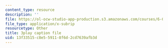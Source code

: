 ```yaml
---
content_type: resource
description: ''
file: https://ol-ocw-studio-app-production.s3.amazonaws.com/courses/6-004-computation-structures-spring-2017/13f33515c8e559118f6d2cd7639afb3d_3eQh_W8YF_g.vtt
file_type: application/x-subrip
resourcetype: Other
title: 3play caption file
uid: 13f33515-c8e5-5911-8f6d-2cd7639afb3d
---
```

